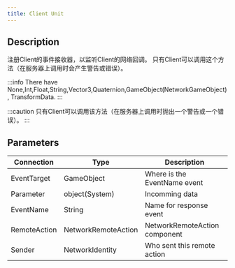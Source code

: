 ```yaml
---
title: Client Unit
---
```


## Description

注册Client的事件接收器，以监听Client的网络回调。
只有Client可以调用这个方法（在服务器上调用时会产生警告或错误）。

:::info
There have None,Int,Float,String,Vector3,Quaternion,GameObject(NetworkGameObject),
TransformData.
:::

:::caution
只有Client可以调用该方法（在服务器上调用时抛出一个警告或一个错误）。
:::

## Parameters

| Connection   | Type                | Description                   |
| ------------ | ------------------- | ----------------------------- |
| EventTarget  | GameObject          | Where is the EventName event  |
| Parameter    | object(System)      | Incomming data                |
| EventName    | String              | Name for response event       |
| RemoteAction | NetworkRemoteAction | NetworkRemoteAction component |
| Sender       | NetworkIdentity     | Who sent this remote action   |
